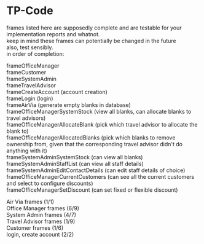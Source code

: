 # TP-Code

frames listed here are supposedly complete and are testable for your implementation reports and whatnot. <br>
keep in mind these frames can potentially be changed in the future <br>
also, test sensibly. <br>
in order of completion: <br>

frameOfficeManager <br>
frameCustomer <br>
frameSystemAdmin <br>
frameTravelAdvisor <br>
frameCreateAccount (account creation)<br>
frameLogin (login) <br> 
frameAirVia (generate empty blanks in database) <br>
frameOfficeManagerSystemStock (view all blanks, can allocate blanks to travel advisors)<br>
frameOfficeManagerAllocateBlank (pick which travel advisor to allocate the blank to)<br>
frameOfficeManagerAllocatedBlanks (pick which blanks to remove ownership from, given that the corresponding travel advisor didn't do anything with it) <br>
frameSystemAdminSystemStock (can view all blanks) <br>
frameSystemAdminStaffList (can view all staff details) <br>
frameSystemAdminEditContactDetails (can edit staff details of choice) <br>
frameOfficeManagerCurrentCustomers (can see all the current customers and select to configure discounts) <br>
frameOfficeManagerSetDiscount (can set fixed or flexible discount)

Air Via frames (1/1) <br>
Office Manager frames (6/9) <br>
System Admin frames (4/7) <br>
Travel Advisor frames (1/9) <br>
Customer frames (1/6) <br>
login, create account (2/2) <br>
